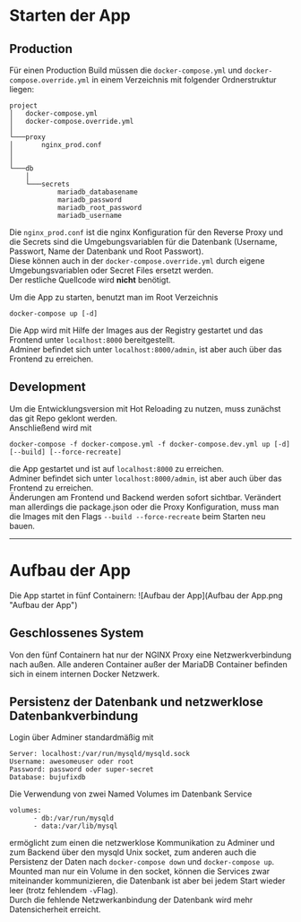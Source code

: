 # Starten der App

## Production

Für einen Production Build müssen die `docker-compose.yml` und `docker-compose.override.yml` in einem Verzeichnis mit folgender Ordnerstruktur liegen:

```
project
│   docker-compose.yml 
│   docker-compose.override.yml    
│
└───proxy
│       nginx_prod.conf
│       
│   
└───db
    │          
    └───secrets
            mariadb_databasename
            mariadb_password
            mariadb_root_password
            mariadb_username

``` 
Die `nginx_prod.conf` ist die nginx Konfiguration für den Reverse Proxy und die Secrets sind die Umgebungsvariablen für die Datenbank (Username, Passwort, Name der Datenbank und Root Passwort).  
Diese können auch in der `docker-compose.override.yml` durch eigene Umgebungsvariablen oder Secret Files ersetzt werden.  
Der restliche Quellcode wird **nicht** benötigt.

Um die App zu starten, benutzt man im Root Verzeichnis
```  
docker-compose up [-d]    
```  
Die App wird mit Hilfe der Images aus der Registry gestartet und das Frontend unter `localhost:8000` bereitgestellt.  
Adminer befindet sich unter `localhost:8000/admin`, ist aber auch über das Frontend zu erreichen. 

## Development

Um die Entwicklungsversion mit Hot Reloading zu nutzen, muss zunächst das git Repo geklont werden.   
Anschließend wird mit 
``` 
docker-compose -f docker-compose.yml -f docker-compose.dev.yml up [-d] [--build] [--force-recreate]
```  
die App gestartet und ist auf `localhost:8000` zu erreichen.  
Adminer befindet sich unter `localhost:8000/admin`, ist aber auch über das Frontend zu erreichen.   
Änderungen am Frontend und Backend werden sofort sichtbar. Verändert man allerdings die package.json oder die Proxy Konfiguration, muss man die Images mit den Flags `--build --force-recreate` beim Starten neu bauen.

---
# Aufbau der App 
Die App startet in fünf Containern:
![Aufbau der App](Aufbau der App.png "Aufbau der App")

## Geschlossenes System  
Von den fünf Containern hat nur der NGINX Proxy eine Netzwerkverbindung nach außen. Alle anderen Container außer der MariaDB Container befinden sich in einem internen Docker Netzwerk. 

## Persistenz der Datenbank und netzwerklose Datenbankverbindung

Login über Adminer standardmäßig mit  
``` 
Server: localhost:/var/run/mysqld/mysqld.sock   
Username: awesomeuser oder root
Password: password oder super-secret
Database: bujufixdb
```
Die Verwendung von zwei Named Volumes im Datenbank Service  
```
volumes:
      - db:/var/run/mysqld
      - data:/var/lib/mysql
```
ermöglicht zum einen die netzwerklose Kommunikation zu Adminer und zum Backend über den mysqld Unix socket, zum anderen auch die Persistenz der Daten nach `docker-compose down` und `docker-compose up`.  
Mounted man nur ein  Volume in den socket, können die Services zwar miteinander kommunizieren, die Datenbank ist aber bei jedem Start wieder leer (trotz fehlendem `-v`Flag).  
Durch die fehlende Netzwerkanbindung der Datenbank wird mehr Datensicherheit erreicht.


